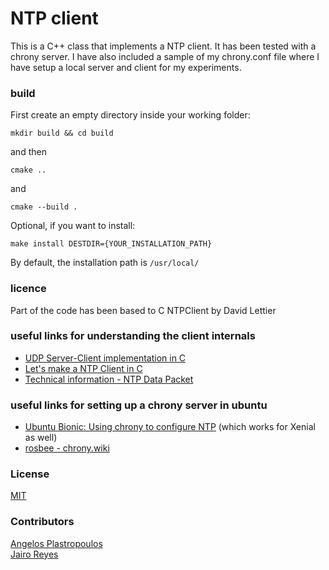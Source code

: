 # NTP client

This is a C++ class that implements a NTP client. It has been tested with a chrony server.
I have also included a sample of my chrony.conf file where I have setup a local server and client for my experiments.

### build
First create an empty directory inside your working folder:
```
mkdir build && cd build
```
and then 
```
cmake ..
```
and
```
cmake --build .
```

Optional, if you want to install: 

```
make install DESTDIR={YOUR_INSTALLATION_PATH}
```
By default, the installation path is `/usr/local/`

### licence
Part of the code has been based to C NTPClient by David Lettier

### useful links for understanding the client internals
- [UDP Server-Client implementation in C](https://www.geeksforgeeks.org/udp-server-client-implementation-c/)
- [Let's make a NTP Client in C](https://lettier.github.io/posts/2016-04-26-lets-make-a-ntp-client-in-c.html)
- [Technical information - NTP Data Packet](https://www.meinbergglobal.com/english/info/ntp-packet.htm)

### useful links for setting up a chrony server in ubuntu

- [Ubuntu Bionic: Using chrony to configure NTP](https://ubuntu.com/blog/ubuntu-bionic-using-chrony-to-configure-ntp) (which works for Xenial as well)
- [rosbee - chrony.wiki](https://code.google.com/archive/p/rosbee/wikis/chrony.wiki)

### License
[MIT](./license.md)

### Contributors
[Angelos Plastropoulos](https://github.com/plusangel) \
[Jairo Reyes](https://github.com/jairoareyes)
